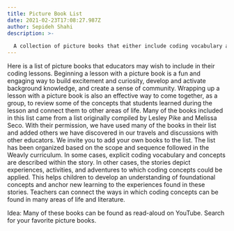 ```yaml
---
title: Picture Book List
date: 2021-02-23T17:08:27.987Z
author: Sepideh Shahi
description: >-
  
  A collection of picture books that either include coding vocabulary and concepts or depict experiences, activities, and adventures to which coding concepts could be applied.
---
```

Here is a list of picture books that educators may wish to include in their coding lessons. Beginning a lesson with a picture book is a fun and engaging way to build excitement and curiosity, develop and activate background knowledge, and create a sense of community. Wrapping up a lesson with a picture book is also an effective way to come together, as a group, to review some of the concepts that students learned during the lesson and connect them to other areas of life.
Many of the books included in this list came from a list originally compiled by Lesley Pike and Melissa Seco. With their permission, we have used many of the books in their list and added others we have discovered in our travels and discussions with other educators. We invite you to add your own books to the list.
The list has been organized based on the scope and sequence followed in the Weavly curriculum. In some cases, explicit coding vocabulary and concepts are described within the story. In other cases, the stories depict experiences, activities, and adventures to which coding concepts could be applied. This helps children to develop an understanding of foundational concepts and anchor new learning to the experiences found in these stories. Teachers can connect the ways in which coding concepts can be found in many areas of life and literature.

Idea: Many of these books can be found as read-aloud on YouTube. Search for your favorite picture books.